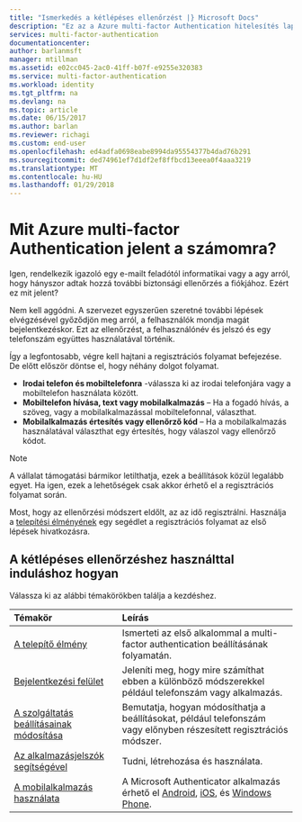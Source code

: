 ```yaml
---
title: "Ismerkedés a kétlépéses ellenőrzést |} Microsoft Docs"
description: "Ez az a Azure multi-factor Authentication hitelesítés lap, amely segítséget nyújt a végfelhasználók számára a kezdeti is Azure multi-factor Authentication szolgáltatással."
services: multi-factor-authentication
documentationcenter: 
author: barlanmsft
manager: mtillman
ms.assetid: e02cc045-2ac0-41ff-b07f-e9255e320383
ms.service: multi-factor-authentication
ms.workload: identity
ms.tgt_pltfrm: na
ms.devlang: na
ms.topic: article
ms.date: 06/15/2017
ms.author: barlan
ms.reviewer: richagi
ms.custom: end-user
ms.openlocfilehash: ed4adfa0698eabe8994da95554377b4dad76b291
ms.sourcegitcommit: ded74961ef7d1df2ef8ffbcd13eeea0f4aaa3219
ms.translationtype: MT
ms.contentlocale: hu-HU
ms.lasthandoff: 01/29/2018
---
```

# <a name="what-does-azure-multi-factor-authentication-mean-for-me"></a>Mit Azure multi-factor Authentication jelent a számomra?
Igen, rendelkezik igazoló egy e-mailt feladótól informatikai vagy a agy arról, hogy hányszor adtak hozzá további biztonsági ellenőrzés a fiókjához.  Ezért ez mit jelent?

Nem kell aggódni. A szervezet egyszerűen szeretné további lépések elvégzésével győződjön meg arról, a felhasználók mondja magát bejelentkezéskor. Ezt az ellenőrzést, a felhasználónév és jelszó és egy telefonszám együttes használatával történik.  

Így a legfontosabb, végre kell hajtani a regisztrációs folyamat befejezése.  De előtt először döntse el, hogy néhány dolgot folyamat.

* **Irodai telefon és mobiltelefonra** -válassza ki az irodai telefonjára vagy a mobiltelefon használata között.
* **Mobiltelefon hívása, text vagy mobilalkalmazás** – Ha a fogadó hívás, a szöveg, vagy a mobilalkalmazással mobiltelefonnal, választhat.
* **Mobilalkalmazás értesítés vagy ellenőrző kód** – Ha a mobilalkalmazás használatával választhat egy értesítés, hogy válaszol vagy ellenőrző kódot.

> [!NOTE]
> A vállalat támogatási bármikor letilthatja, ezek a beállítások közül legalább egyet.  Ha igen, ezek a lehetőségek csak akkor érhető el a regisztrációs folyamat során.  

Most, hogy az ellenőrzési módszert eldőlt, az az idő regisztrálni. Használja a [telepítési élményének](multi-factor-authentication-end-user-first-time.md) egy segédlet a regisztrációs folyamat az első lépések hivatkozásra.

## <a name="how-to-get-going-with-two-step-verification"></a>A kétlépéses ellenőrzéshez használttal induláshoz hogyan
Válassza ki az alábbi témakörökben találja a kezdéshez.

| Témakör | Leírás |
|:--- |:--- |
| [A telepítő élmény](multi-factor-authentication-end-user-first-time.md) |Ismerteti az első alkalommal a multi-factor authentication beállításának folyamatán. |
| [Bejelentkezési felület](multi-factor-authentication-end-user-signin.md) |Jeleníti meg, hogy mire számíthat ebben a különböző módszerekkel például telefonszám vagy alkalmazás. |
| [A szolgáltatás beállításainak módosítása](multi-factor-authentication-end-user-manage-settings.md) |Bemutatja, hogyan módosíthatja a beállításokat, például telefonszám vagy előnyben részesített regisztrációs módszer. |
| [Az alkalmazásjelszók segítségével](multi-factor-authentication-end-user-app-passwords.md) |Tudni, létrehozása és használata. |
| [A mobilalkalmazás használata](microsoft-authenticator-app-how-to.md) |A Microsoft Authenticator alkalmazás érhető el [Android](https://go.microsoft.com/fwlink/?linkid=866594), [iOS](https://go.microsoft.com/fwlink/?linkid=866594), és [Windows Phone](http://go.microsoft.com/fwlink/?Linkid=825071). |
